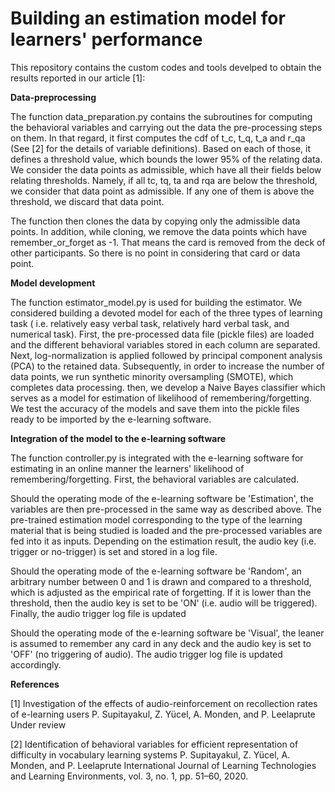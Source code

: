 # Building an estimation model for learners' performance

This repository contains the custom codes and tools develped to obtain the results reported in our article [1]:

**Data-preprocessing**

The function data_preparation.py contains the subroutines for computing the behavioral variables and carrying out the data the pre-processing steps on them. In that regard, it first computes the cdf of t_c, t_q, t_a and r_qa (See [2] for the details of variable definitions). Based on each of those, it defines a threshold value, which bounds the lower 95% of the relating data. We consider the data points as admissible, which have all their fields below relating thresholds. Namely, if all tc, tq, ta and rqa are below the threshold, we consider that data point as admissible. If any one of them is above the threshold, we discard that data point. 

The function then clones the data by copying only the admissible data points. In addition, while cloning, we remove the data points which have remember_or_forget 
as -1. That means the card is removed from the deck of other participants. So there is no point in considering that card or data point.

**Model development**

The function estimator_model.py is used for building the estimator. We considered building a devoted model for each of the three types of learning task ( i.e. relatively easy verbal task, relatively hard verbal task, and numerical task). First, the pre-processed data file (pickle files) are loaded and the different behavioral variables stored in each column are separated. Next, log-normalization is applied followed by principal component analysis (PCA) to the retained data. Subsequently, in order to  increase the number of data points, we run synthetic minority oversampling (SMOTE), which completes data processing. then, we develop a Naive Bayes classifier which serves as a model for estimation of likelihood of remembering/forgetting. We test the accuracy of the models and save them into  the pickle files ready to be imported by the e-learning software.

**Integration of the model to the e-learning software**

The function controller.py is integrated with the e-learning software for estimating in an online manner the learners' likelihood of remembering/forgetting. First, the behavioral variables are calculated. 

Should the operating mode of the e-learning software be 'Estimation', the variables are then pre-processed in the same way as described above. The pre-trained estimation model corresponding to the type of the learning material that is being studied is loaded and the pre-processed variables are fed into it as inputs. Depending on the estimation result, the audio key (i.e. trigger or no-trigger) is set and stored in a log file.
    
Should the operating mode of the e-learning software be 'Random', an arbitrary number between 0 and 1 is drawn and compared to a threshold, which is adjusted as the empirical rate of forgetting. If it is lower than the threshold, then the audio key is set to be 'ON' (i.e. audio will be triggered). Finally,  the audio trigger log file is updated 

Should the operating mode of the e-learning software be 'Visual',  the leaner is assumed to remember any card in any deck and the audio key is set to 'OFF' (no triggering of audio). The audio trigger log file is updated accordingly.
    

**References**

[1] Investigation of the effects of audio-reinforcement on recollection rates of e-learning users
P. Supitayakul, Z. Yücel, A. Monden, and P. Leelaprute
Under review

[2] Identification of behavioral variables for efficient representation of difficulty in vocabulary learning systems
P. Supitayakul, Z. Yücel, A. Monden, and P. Leelaprute
International Journal of Learning Technologies and Learning Environments, vol. 3, no. 1, pp. 51–60, 2020.
